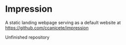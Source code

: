 # Impression

A static landing webpage serving as a default website at <https://github.com/ccanicete/impression>

Unfinished repository
